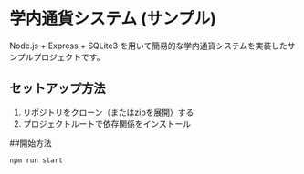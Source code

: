 # 学内通貨システム (サンプル)

Node.js + Express + SQLite3 を用いて簡易的な学内通貨システムを実装したサンプルプロジェクトです。

## セットアップ方法

1. リポジトリをクローン（またはzipを展開）する
2. プロジェクトルートで依存関係をインストール


##開始方法

   ```bash
   npm run start
   

